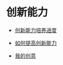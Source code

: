 # 创新能力

- [创新能力培养进度][1]
- [如何提高创新能力][2]
- [我的创意][3]

  [1]: ./schedule.md
  [2]: ./how_to_improve_creativity.md
  [3]: ./my_creativity.md
